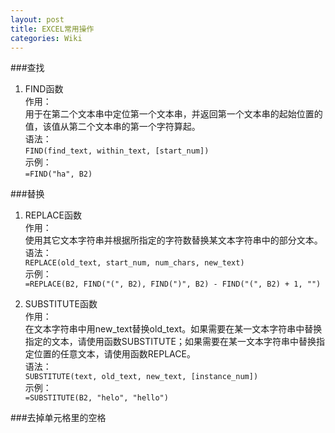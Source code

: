 ```yaml
---
layout: post
title: EXCEL常用操作
categories: Wiki
---
```


###查找
  1. FIND函数  
作用：  
用于在第二个文本串中定位第一个文本串，并返回第一个文本串的起始位置的值，该值从第二个文本串的第一个字符算起。  
语法：  
`FIND(find_text, within_text, [start_num])`  
示例：  
`=FIND("ha", B2)`  

###替换
  1. REPLACE函数  
作用：  
使用其它文本字符串并根据所指定的字符数替换某文本字符串中的部分文本。  
语法：  
`REPLACE(old_text, start_num, num_chars, new_text)`  
示例：  
`=REPLACE(B2, FIND("(", B2), FIND(")", B2) - FIND("(", B2) + 1, "")`  

  2. SUBSTITUTE函数  
作用：  
在文本字符串中用new_text替换old_text。如果需要在某一文本字符串中替换指定的文本，请使用函数SUBSTITUTE；如果需要在某一文本字符串中替换指定位置的任意文本，请使用函数REPLACE。  
语法：  
`SUBSTITUTE(text, old_text, new_text, [instance_num])`  
示例：  
`=SUBSTITUTE(B2, "helo", "hello")`  

###去掉单元格里的空格
